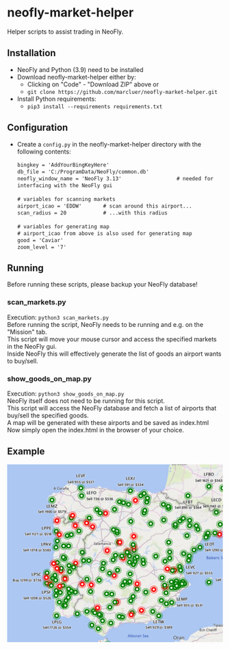# neofly-market-helper

Helper scripts to assist trading in NeoFly.

## Installation
- NeoFly and Python (3.9) need to be installed
- Download neofly-market-helper either by:
  - Clicking on "Code" - "Download ZIP" above or
  - `git clone https://github.com/marcluer/neofly-market-helper.git`
- Install Python requirements:
  - `pip3 install --requirements requirements.txt`

## Configuration
- Create a `config.py` in the neofly-market-helper directory with the following contents:
  ```
  bingkey = 'AddYourBingKeyHere'
  db_file = 'C:/ProgramData/NeoFly/common.db'
  neofly_window_name = 'NeoFly 3.13'                  # needed for interfacing with the NeoFly gui

  # variables for scanning markets
  airport_icao = 'EDDW'       # scan around this airport...
  scan_radius = 20            # ...with this radius

  # variables for generating map
  # airport_icao from above is also used for generating map
  good = 'Caviar'
  zoom_level = '7'
  ```
  
## Running
Before running these scripts, please backup your NeoFly database!

### scan_markets.py
Execution: `python3 scan_markets.py`<br>
Before running the script, NeoFly needs to be running and e.g. on the "Mission" tab.<br>
This script will move your mouse cursor and access the specified markets in the NeoFly gui.<br>
Inside NeoFly this will effectively generate the list of goods an airport wants to buy/sell.

### show_goods_on_map.py
Execution: `python3 show_goods_on_map.py`<br>
NeoFly itself does not need to be running for this script.<br>
This script will access the NeoFly database and fetch a list of airports that buy/sell the specified goods.<br>
A map will be generated with these airports and be saved as index.html <br>
Now simply open the index.html in the browser of your choice.

## Example
![This is an image](/doc/screenshot_LE+LP.png)
